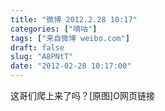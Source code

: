 ```yaml
---
title: "微博 2012.2.28 10:17"
categories: ["嘀咕"]
tags: ["来自微博 weibo.com"]
draft: false
slug: "A8PNtT"
date: "2012-02-28 10:17:00"
---
```


<p>这哥们爬上来了吗？[原图]O网页链接  ​​​​</p>
